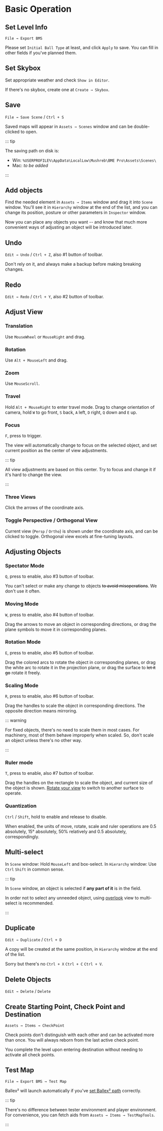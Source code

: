 # Basic Operation

## Set Level Info

`File → Export BMS`

Please set `Initial Ball Type` at least, and click `Apply` to save. You can fill in other fields if you've planned them.

## Set Skybox

Set appropriate weather and check `Show in Editor`.

If there's no skybox, create one at `Create → Skybox`.

## Save

`File → Save Scene` / `Ctrl + S`

Saved maps will appear in `Assets → Scenes` window and can be double-clicked to open.

::: tip

The saving path on disk is:

- Win: `%USERPROFILE%\AppData\LocalLow\Mushreb\BME Pro\Assets\Scenes\`
- Mac: _to be added_

:::

## Add objects

Find the needed element in `Assets → Items` window and drag it into `Scene` window. You'll see it in `Hierarchy` window at the end of the list, and you can change its position, posture or other parameters in `Inspector` window.

Now you can place any objects you want -- and know that much more convenient ways of adjusting an object will be introduced later.

## Undo

`Edit → Undo` / `Ctrl + Z`, also #1 button of toolbar.

Don't rely on it, and always make a backup before making breaking changes.

## Redo

`Edit → Redo` / `Ctrl + Y`, also #2 button of toolbar.

## Adjust View

### Translation

Use `MouseWheel` or `MouseRight` and drag.

### Rotation

Use `Alt + MouseLeft` and drag.

### Zoom

Use `MouseScroll`.

### Travel

Hold `Alt + MouseRight` to enter travel mode. Drag to change orientation of camera, hold `W` to go front, `S` back, `A` left, `D` right, `Q` down and `E` up.

### Focus

`F`, press to trigger.

The view will automatically change to focus on the selected object, and set current position as the center of view adjustments.

::: tip

All view adjustments are based on this center. Try to focus and change it if it's hard to change the view.

:::

### Three Views

Click the arrows of the coordinate axis.

### Toggle Perspective / Orthogonal View

Current view (`Persp` / `Ortho`) is shown under the coordinate axis, and can be clicked to toggle. Orthogonal view excels at fine-tuning layouts.

## Adjusting Objects

### Spectator Mode

`Q`, press to enable, also #3 button of toolbar.

You can't select or make any change to objects ~~to avoid misoperations~~. We don't use it often.

### Moving Mode

`W`, press to enable, also #4 button of toolbar.

Drag the arrows to move an object in corresponding directions, or drag the plane symbols to move it in corresponding planes.

### Rotation Mode

`E`, press to enable, also #5 button of toolbar.

Drag the colored arcs to rotate the object in corresponding planes, or drag the white arc to rotate it in the projection plane, or drag the surface to ~~let it go~~ rotate it freely.

### Scaling Mode

`R`, press to enable, also #6 button of toolbar.

Drag the handles to scale the object in corresponding directions. The opposite direction means mirroring.

::: warning

For fixed objects, there's no need to scale them in most cases. For machinery, most of them behave improperly when scaled. So, don't scale an object unless there's no other way.

:::

### Ruler mode

`T`, press to enable, also #7 button of toolbar.

Drag the handles on the rectangle to scale the object, and current size of the object is shown. [Rotate your view](#Rotation) to switch to another surface to operate.

### Quantization

`Ctrl` / `Shift`, hold to enable and release to disable.

When enabled, the units of move, rotate, scale and ruler operations are 0.5 absolutely, 15° absolutely, 50% relatively and 0.5 absolutely, correspondingly.

## Multi-select

In `Scene` window: Hold `MouseLeft` and box-select.
In `Hierarchy` window: Use `Ctrl` `Shift` in common sense.

::: tip

In `Scene` window, an object is selected if **any part of it** is in the field.

In order not to select any unneeded object, using [overlook](#three-views) view to multi-select is recommended.

:::

## Duplicate

`Edit → Duplicate` / `Ctrl + D`

A copy will be created at the same position, in `Hierarchy` window at the end of the list.

Sorry but there's no `Ctrl + X` `Ctrl + C` `Ctrl + V`.

## Delete Objects

`Edit → Delete` / `Delete`

## Create Starting Point, Check Point and Destination

`Assets → Items → CheckPoint`

Check points don't distinguish with each other and can be activated more than once. You will always reborn from the last active check point.

You complete the level upon entering destination without needing to activate all check points.

## Test Map

`File → Export BMS → Test Map`

Ballex² will launch automatically if you've [set Ballex² path](/en/start/preparation.md#set-ballex2-path) correctly.

::: tip

There's no difference between tester environment and player environment. For convenience, you can fetch aids from `Assets → Items → TestMapTools`.

:::

